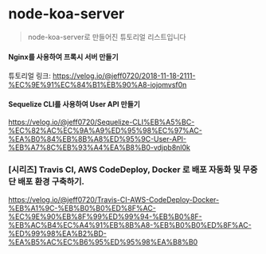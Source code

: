 # node-koa-server

> node-koa-server로 만들어진 튜토리얼 리스트입니다

#### Nginx를 사용하여 프록시 서버 만들기

튜토리얼 링크: https://velog.io/@jeff0720/2018-11-18-2111-%EC%9E%91%EC%84%B1%EB%90%A8-iojomvsf0n

#### Sequelize CLI를 사용하여 User API 만들기

https://velog.io/@jeff0720/Sequelize-CLI%EB%A5%BC-%EC%82%AC%EC%9A%A9%ED%95%98%EC%97%AC-%EA%B0%84%EB%8B%A8%ED%95%9C-User-API-%EB%A7%8C%EB%93%A4%EA%B8%B0-vdjpb8nl0k

### [시리즈] Travis CI, AWS CodeDeploy, Docker 로 배포 자동화 및 무중단 배포 환경 구축하기.

https://velog.io/@jeff0720/Travis-CI-AWS-CodeDeploy-Docker-%EB%A1%9C-%EB%B0%B0%ED%8F%AC-%EC%9E%90%EB%8F%99%ED%99%94-%EB%B0%8F-%EB%AC%B4%EC%A4%91%EB%8B%A8-%EB%B0%B0%ED%8F%AC-%ED%99%98%EA%B2%BD-%EA%B5%AC%EC%B6%95%ED%95%98%EA%B8%B0

